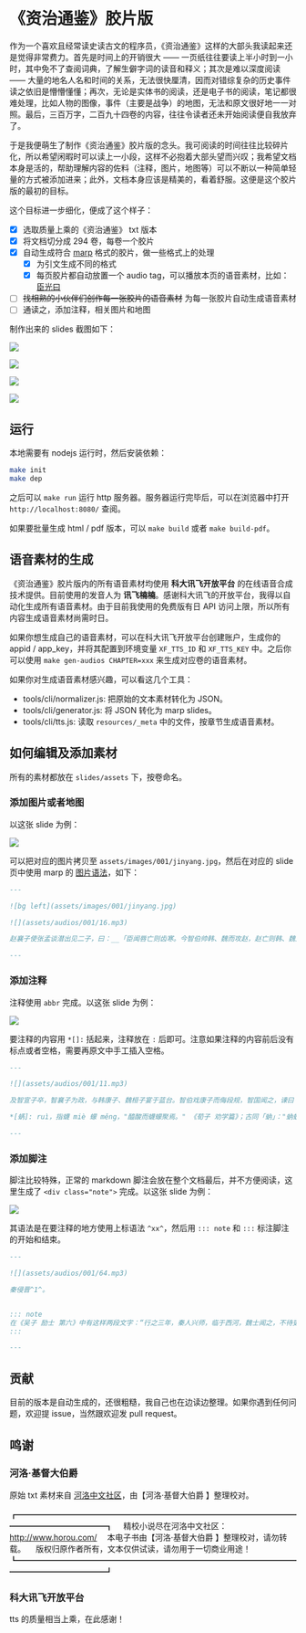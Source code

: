 # 《资治通鉴》胶片版

作为一个喜欢且经常读史读古文的程序员，《资治通鉴》这样的大部头我读起来还是觉得非常费力。首先是时间上的开销很大 —— 一页纸往往要读上半小时到一小时，其中免不了查阅词典，了解生僻字词的读音和释义；其次是难以深度阅读 —— 大量的地名人名和时间的关系，无法很快厘清，因而对错综复杂的历史事件读之依旧是懵懵懂懂；再次，无论是实体书的阅读，还是电子书的阅读，笔记都很难处理，比如人物的图像，事件（主要是战争）的地图，无法和原文很好地一一对照。最后，三百万字，二百九十四卷的内容，往往令读者还未开始阅读便自我放弃了。

于是我便萌生了制作《资治通鉴》胶片版的念头。我可阅读的时间往往比较碎片化，所以希望闲暇时可以读上一小段，这样不必抱着大部头望而兴叹；我希望文档本身是活的，帮助理解内容的佐料（注释，图片，地图等）可以不断以一种简单轻量的方式被添加进来；此外，文档本身应该是精美的，看着舒服。这便是这个胶片版的最初的目标。

这个目标进一步细化，便成了这个样子：

- [x] 选取质量上乘的《资治通鉴》 txt 版本
- [x] 将文档切分成 294 卷，每卷一个胶片
- [x] 自动生成符合 [marp](https://marpit.marp.app/) 格式的胶片，做一些格式上的处理
  - [x] 为引文生成不同的格式
  - [x] 每页胶片都自动放置一个 audio tag，可以播放本页的语音素材，比如：[臣光曰](slides/assets/audios/001/4.mp3)
- [ ] ~~找相熟的小伙伴们创作每一张胶片的语音素材~~ 为每一张胶片自动生成语音素材
- [ ] 通读之，添加注释，相关图片和地图

制作出来的 slides 截图如下：

![](assets/snapshots/snapshot1.jpg)

![](assets/snapshots/snapshot2.jpg)

![](assets/snapshots/snapshot3.jpg)

![](assets/snapshots/snapshot_pdf.jpg)

## 运行

本地需要有 nodejs 运行时，然后安装依赖：

```bash
make init
make dep
```

之后可以 `make run` 运行 http 服务器。服务器运行完毕后，可以在浏览器中打开 `http://localhost:8080/` 查阅。

如果要批量生成 html / pdf 版本，可以 `make build` 或者 `make build-pdf`。

## 语音素材的生成

《资治通鉴》胶片版内的所有语音素材均使用 __科大讯飞开放平台__ 的在线语音合成技术提供。目前使用的发音人为 __讯飞楠楠__。感谢科大讯飞的开放平台，我得以自动化生成所有语音素材。由于目前我使用的免费版有日 API 访问上限，所以所有内容生成语音素材尚需时日。

如果你想生成自己的语音素材，可以在科大讯飞开放平台创建账户，生成你的 appid / app_key，并将其配置到环境变量 `XF_TTS_ID` 和 `XF_TTS_KEY` 中。之后你可以使用 `make gen-audios CHAPTER=xxx` 来生成对应卷的语音素材。

如果你对生成语音素材感兴趣，可以看这几个工具：

- tools/cli/normalizer.js: 把原始的文本素材转化为 JSON。
- tools/cli/generator.js: 将 JSON 转化为 marp slides。
- tools/cli/tts.js: 读取 `resources/_meta` 中的文件，按章节生成语音素材。

## 如何编辑及添加素材

所有的素材都放在 `slides/assets` 下，按卷命名。

### 添加图片或者地图

以这张 slide 为例：

![](assets/snapshots/snapshot3.jpg)

可以把对应的图片拷贝至 `assets/images/001/jinyang.jpg`，然后在对应的 slide 页中使用 marp 的 [图片语法](https://marpit.marp.app/image-syntax)，如下：

```markdown
---

![bg left](assets/images/001/jinyang.jpg)

![](assets/audios/001/16.mp3)

赵襄子使张孟谈潜出见二子，曰：__「臣闻唇亡则齿寒。今智伯帅韩、魏而攻赵，赵亡则韩、魏为之次矣。」__ 二子曰：__「我心知其然也，恐事末遂而谋泄，则祸立至矣」__ 。张孟谈曰：__「谋出二主之口，入臣之耳，何伤也？」__ 二子乃阴与张孟谈约，为之期日而遣之。襄子夜使人杀守堤之吏，而决水灌智伯军。智伯军救水而乱，韩、魏翼而击之，襄子将卒犯其前，大败智伯之众。遂杀智伯，尽灭智氏之族。唯辅果在。

---
```

### 添加注释

注释使用 `abbr` 完成。以这张 slide 为例：

![](assets/snapshots/snapshot2.jpg)

要注释的内容用 `*[]:` 括起来，注释放在 `:` 后即可。注意如果注释的内容前后没有标点或者空格，需要再原文中手工插入空格。

```markdown
---

![](assets/audios/001/11.mp3)

及智宣子卒，智襄子为政，与韩康子、魏桓子宴于蓝台。智伯戏康子而侮段规，智国闻之，谏曰：__「主不备，难必至矣！」__ 智伯曰：__「难将由我。我不为难，谁敢兴之？」__ 对曰：__「不然。《夏书》有之曰：‘一人三失，怨岂在明，不见是图。’夫君子能勤小物，故无大患。今主一宴而耻人之君相，又弗备，曰不敢兴难，无乃不可乎！蜹、蚁、蜂、虿，皆能害人，况君相乎！」__ 弗听。

*[蜹]: ruì，指蠛 miè 蠓 měng，"醯酸而蠛蠓聚焉。" 《荀子 劝学篇》；古同「蚋」："蚋蚁蜂虿，皆能害人。"

---
```

### 添加脚注

脚注比较特殊，正常的 markdown 脚注会放在整个文档最后，并不方便阅读，这里生成了 `<div class="note">` 完成。以这张 slide 为例：

![](assets/snapshots/snapshot2.jpg)

其语法是在要注释的地方使用上标语法 `^xx^`，然后用 `::: note` 和 `:::` 标注脚注的开始和结束。

```markdown
---

![](assets/audios/001/64.mp3)

秦侵晋^1^。


::: note
在《吴子 励士 第六》中有这样两段文字：“行之三年，秦人兴师，临于西河，魏士闻之，不待吏令，介胄而奋击之者，以万数。”，“于是武侯从之。兼车五百乘，骑三千匹，而破秦五十万众。”区区52个字，记录了阴晋之战的经过。
:::

---
```

## 贡献

目前的版本是自动生成的，还很粗糙，我自己也在边读边整理。如果你遇到任何问题，欢迎提 issue，当然跟欢迎发 pull request。


## 鸣谢


### 河洛·基督大伯爵

原始 txt 素材来自 [河洛中文社区](http://www.horou.com)，由【河洛·基督大伯爵 】整理校对。

┏━━━━━━━━━━━━━━━━━━━━━━━━━━━━━━━━━━━━━━━━━━━━━━━┓
　精校小说尽在河洛中文社区：http://www.horou.com/
　本电子书由【河洛·基督大伯爵 】整理校对，请勿转载。
　版权归原作者所有，文本仅供试读，请勿用于一切商业用途！
┗━━━━━━━━━━━━━━━━━━━━━━━━━━━━━━━━━━━━━━━━━━━━━━━┛

### 科大讯飞开放平台

tts 的质量相当上乘，在此感谢！
